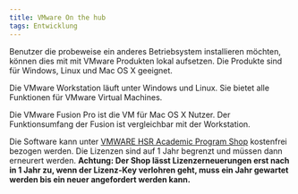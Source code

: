 ```yaml
---
title: VMware On the hub
tags: Entwicklung
---
```


Benutzer die probeweise ein anderes Betriebsystem installieren möchten, können dies mit mit VMware Produkten lokal aufsetzen. Die Produkte sind für Windows, Linux und Mac OS X geeignet.

Die VMware Workstation läuft unter Windows und Linux. Sie bietet alle Funktionen für VMware Virtual Machines.

Die VMware Fusion Pro ist die VM für Mac OS X Nutzer. Der Funktionsumfang der Fusion ist vergleichbar mit der Workstation.

Die Software kann unter 
[VMWARE HSR Academic Program Shop](http://e5.onthehub.com/d.ashx?s=4cy1xn3hb5) kostenfrei bezogen werden. Die Lizenzen
sind auf 1 Jahr begrenzt und müssen dann erneurert werden. 
**Achtung: Der Shop lässt Lizenzerneuerungen erst nach in 1 Jahr zu, wenn der Lizenz-Key verlohren geht, muss ein Jahr gewartet werden bis ein neuer angefordert werden kann.**
